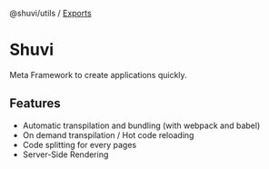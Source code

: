 @shuvi/utils / [Exports](modules.md)

# Shuvi

Meta Framework to create applications quickly.

## Features

- Automatic transpilation and bundling (with webpack and babel)
- On demand transpilation / Hot code reloading
- Code splitting for every pages
- Server-Side Rendering
